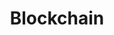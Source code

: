 ---
layout: list
type: tag
title: Blockchain
slug: blockchain
category: blog
sidebar: true
description: >
   区块链开发基础知识
---